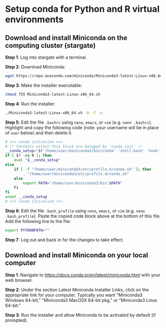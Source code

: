 # Setup conda for Python and R virtual environments

## Download and install Miniconda on the computing cluster (stargate)

**Step 1**: Log into stargate with a terminal.

**Step 2**: Download Miniconda:

```bash
wget https://repo.anaconda.com/miniconda/Miniconda3-latest-Linux-x86_64.sh
```

**Step 3**: Make the installer executable:

```bash
chmod 755 Miniconda3-latest-Linux-x86_64.sh
```

**Step 4**: Run the installer:

```bash
./Miniconda3-latest-Linux-x86_64.sh -b -f -u
```

**Step 5**: Edit the file `.bashrc` using `nano`, `emacs`, or `vim` (e.g. `nano .bashrc`).
Highlight and copy the following code (note: your username will be in place of `user` below) and then delete it.

```bash
# >>> conda initialize >>>
# !! Contents within this block are managed by 'conda init' !!
__conda_setup="$('/home/user/miniconda3/bin/conda' 'shell.bash' 'hook' 2> /dev/null)"
if [ $? -eq 0 ]; then
	eval "$__conda_setup"
else
	if [ -f "/home/user/miniconda3/etc/profile.d/conda.sh" ]; then
		. "/home/user/miniconda3/etc/profile.d/conda.sh"
	else
		export PATH="/home/user/miniconda3/bin:$PATH"
	Fi
fi
unset __conda_setup
# <<< conda initialize <<<
```

**Step 6**: Edit the file `.bash_profile` using `nano`, `emacs`, or `vim` (e.g. `nano .bash_profile`).
Paste the copied code block above at the bottom of this file. Add the following line to the file:

```bash
export PYTHONPATH=""
```

**Step 7**: Log out and back in for the changes to take effect.

## Download and install Miniconda on your local computer

**Step 1**: Navigate to https://docs.conda.io/en/latest/miniconda.html with your web browser.

**Step 2**: Under the section Latest Miniconda Installer Links, click on the appropriate link for your computer.
Typically you want "Miniconda3 Windows 64-bit," "Miniconda3 MacOSX 64-bit pkg," or "Miniconda3 Linux 64-bit."

**Step 3**: Run the installer and allow Miniconda to be activated by default (if prompted).
